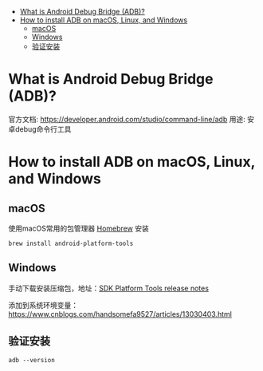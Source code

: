 - [What is Android Debug Bridge (ADB)?](#what-is-android-debug-bridge-adb)
- [How to install ADB on macOS, Linux, and Windows](#how-to-install-adb-on-macos-linux-and-windows)
  - [macOS](#macos)
  - [Windows](#windows)
  - [验证安装](#验证安装)



# What is Android Debug Bridge (ADB)?
官方文档: https://developer.android.com/studio/command-line/adb
用途: 安卓debug命令行工具

# How to install ADB on macOS, Linux, and Windows
## macOS
使用macOS常用的包管理器 [Homebrew](https://docs.brew.sh/Installation) 安装
```shell
brew install android-platform-tools
```
## Windows
手动下载安装压缩包，地址：[SDK Platform Tools release notes](https://developer.android.com/studio/releases/platform-tools#downloads)

添加到系统环境变量：https://www.cnblogs.com/handsomefa9527/articles/13030403.html


## 验证安装
```shell
adb --version
```

